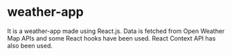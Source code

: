 # weather-app
  It is a weather-app made using React.js. Data is fetched from Open Weather Map APIs and some React hooks have been used. React Context API has also been used.
